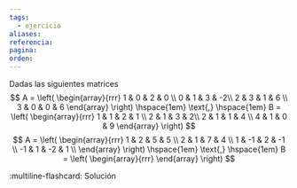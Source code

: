 ```yaml
---
tags:
  - ejercicio
aliases: 
referencia: 
pagina: 
orden:
---
```

Dadas las siguientes matrices
$$
A = \left(
\begin{array}{rrr}
1 & 0 & 2 & 0 \\
0 & 1 & 3 & -2\\
2 & 3 & 1 & 6 \\
3 & 0 & 0 & 6
\end{array}
\right)
\hspace{1em} \text{,} \hspace{1em}
B = \left(
\begin{array}{rrr}
1 & 1 & 2 & 1 \\
2 & 1 & 3 & 2\\
2 & 1 & 1 & 4 \\
4 & 1 & 0 & 9
\end{array}
\right)
$$
$$
A = \left(
\begin{array}{rrr}
     1 &  2 &  5 &  5 \\
     2 &  1 &  7 &  4 \\
     1 & -1 &  2 & -1 \\
    -1 &  1 & -2 &  1 \\
\end{array}
\right)
\hspace{1em} \text{,} \hspace{1em}
B = \left(
\begin{array}{rrr}
\end{array}
\right)
$$

:multiline-flashcard:
Solución
